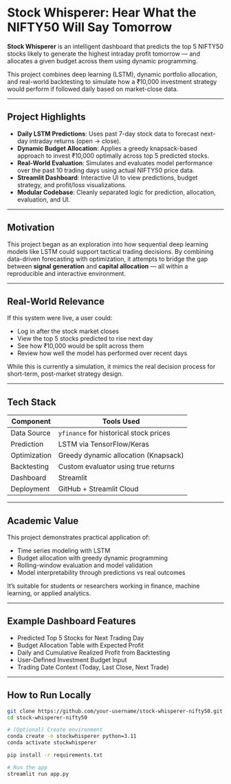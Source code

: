 # Stock Whisperer: Hear What the NIFTY50 Will Say Tomorrow

**Stock Whisperer** is an intelligent dashboard that predicts the top 5 NIFTY50 stocks likely to generate the highest intraday profit tomorrow — and allocates a given budget across them using dynamic programming.

This project combines deep learning (LSTM), dynamic portfolio allocation, and real-world backtesting to simulate how a ₹10,000 investment strategy would perform if followed daily based on market-close data.

---

## Project Highlights

- **Daily LSTM Predictions**: Uses past 7-day stock data to forecast next-day intraday returns (open → close).
- **Dynamic Budget Allocation**: Applies a greedy knapsack-based approach to invest ₹10,000 optimally across top 5 predicted stocks.
- **Real-World Evaluation**: Simulates and evaluates model performance over the past 10 trading days using actual NIFTY50 price data.
- **Streamlit Dashboard**: Interactive UI to view predictions, budget strategy, and profit/loss visualizations.
- **Modular Codebase**: Cleanly separated logic for prediction, allocation, evaluation, and UI.

---

## Motivation

This project began as an exploration into how sequential deep learning models like LSTM could support tactical trading decisions. By combining data-driven forecasting with optimization, it attempts to bridge the gap between **signal generation** and **capital allocation** — all within a reproducible and interactive environment.

---

## Real-World Relevance

If this system were live, a user could:
- Log in after the stock market closes
- View the top 5 stocks predicted to rise next day
- See how ₹10,000 would be split across them
- Review how well the model has performed over recent days

While this is currently a simulation, it mimics the real decision process for short-term, post-market strategy design.

---

## Tech Stack

| Component      | Tools Used                             |
|----------------|----------------------------------------|
| Data Source     | `yfinance` for historical stock prices |
| Prediction      | LSTM via TensorFlow/Keras              |
| Optimization    | Greedy dynamic allocation (Knapsack)   |
| Backtesting     | Custom evaluator using true returns    |
| Dashboard       | Streamlit                              |
| Deployment      | GitHub + Streamlit Cloud               |

---

## Academic Value

This project demonstrates practical application of:
- Time series modeling with LSTM
- Budget allocation with greedy dynamic programming
- Rolling-window evaluation and model validation
- Model interpretability through predictions vs real outcomes

It’s suitable for students or researchers working in finance, machine learning, or applied analytics.

---

## Example Dashboard Features

- Predicted Top 5 Stocks for Next Trading Day
- Budget Allocation Table with Expected Profit
- Daily and Cumulative Realized Profit from Backtesting
- User-Defined Investment Budget Input
- Trading Date Context (Today, Last Close, Next Trade)

---

## How to Run Locally

```bash
git clone https://github.com/your-username/stock-whisperer-nifty50.git
cd stock-whisperer-nifty50

# (Optional) Create environment
conda create -n stockwhisperer python=3.11
conda activate stockwhisperer

pip install -r requirements.txt

# Run the app
streamlit run app.py
